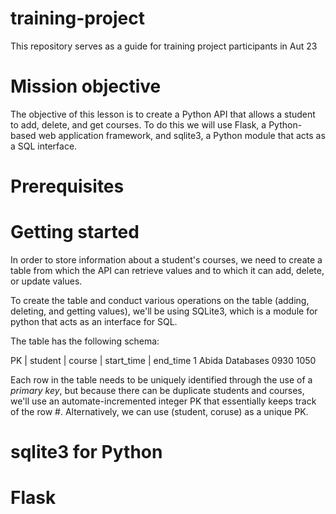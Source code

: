 # training-project
This repository serves as a guide for training project participants in Aut 23

# Mission objective 
The objective of this lesson is to create a Python API that allows a student to add, delete, and get courses. To do this we will use Flask, a Python-based web application framework, and sqlite3, a Python module that acts as a SQL interface. 

# Prerequisites

# Getting started 
In order to store information about a student's courses, we need to create a table from which the API can retrieve values and to which it can add, delete, or update values. 

To create the table and conduct various operations on the table (adding, deleting, and getting values), we'll be using SQLite3, which is a module for python that acts as an interface for SQL. 

The table has the following schema: 

PK | student | course    | start_time | end_time 
1    Abida     Databases   0930         1050

Each row in the table needs to be uniquely identified through the use of a *primary key*, but because there can be duplicate students and courses, we'll use an automate-incremented integer PK that essentially keeps track of the row #. Alternatively, we can use (student, coruse) as a unique PK. 

# sqlite3 for Python 



# Flask 
